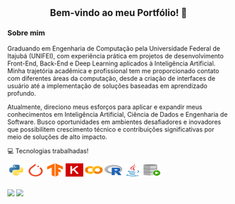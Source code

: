 <div align="center">
  <h2>Bem-vindo ao meu Portfólio! 👋</h2>
</div>



  <h3>Sobre mim</h3>
<p>
Graduando em Engenharia de Computação pela Universidade Federal de Itajubá (UNIFEI), com experiência prática em projetos de desenvolvimento Front-End, Back-End e Deep Learning aplicados à Inteligência Artificial. Minha trajetória acadêmica e profissional tem me proporcionado contato com diferentes áreas da computação, desde a criação de interfaces de usuário até a implementação de soluções baseadas em aprendizado profundo.</p>

<p>
Atualmente, direciono meus esforços para aplicar e expandir meus conhecimentos em Inteligência Artificial, Ciência de Dados e Engenharia de Software. Busco oportunidades em ambientes desafiadores e inovadores que possibilitem crescimento técnico e contribuições significativas por meio de soluções de alto impacto.</p>
  <p>💻 Tecnologias trabalhadas!</p>
  <div style="display: inline_block">
  <img align="center" alt="Gean-Python" height="30" width="40" src="https://raw.githubusercontent.com/devicons/devicon/master/icons/python/python-original.svg">
  <img align="center" alt="Gean-Java" height="30" width="40" src="https://raw.githubusercontent.com/devicons/devicon/master/icons/pytorch/pytorch-original.svg">
  <img align="center" alt="Gean-Python" height="30" width="40" src="https://raw.githubusercontent.com/devicons/devicon/master/icons/tensorflow/tensorflow-original.svg">
  <img align="center" alt="Gean-Python" height="30" width="40" src="https://raw.githubusercontent.com/devicons/devicon/master/icons/keras/keras-original.svg">
  <img align="center" alt="Gean-Python" height="30" width="40" src="https://raw.githubusercontent.com/devicons/devicon/master/icons/googlecolab/googlecolab-original.svg">
  <img align="center" alt="Gean-Js" height="30" width="40" src="https://raw.githubusercontent.com/devicons/devicon/master/icons/r/r-original.svg">
  <img align="center" alt="Gean-Python" height="30" width="40" src="https://raw.githubusercontent.com/devicons/devicon/master/icons/java/java-original.svg">
  <img align="center" alt="Gean-Python" height="30" width="40" src="https://raw.githubusercontent.com/devicons/devicon/master/icons/sqldeveloper/sqldeveloper-original.svg">
  


 
</div>

##

<div> 
<a href = "mailto: geancarlosgmartkns@gmail.com"><img src="https://img.shields.io/badge/-Gmail-%23EA4335?style=for-the-badge&logo=gmail&logoColor=white"></a>
<a href="https://www.linkedin.com/in/geangmartins target="_blank"><img src="https://img.shields.io/badge/-LinkedIn-%230077B5?style=for-the-badge&logo=linkedin&logoColor=white"></a> 
</div>
